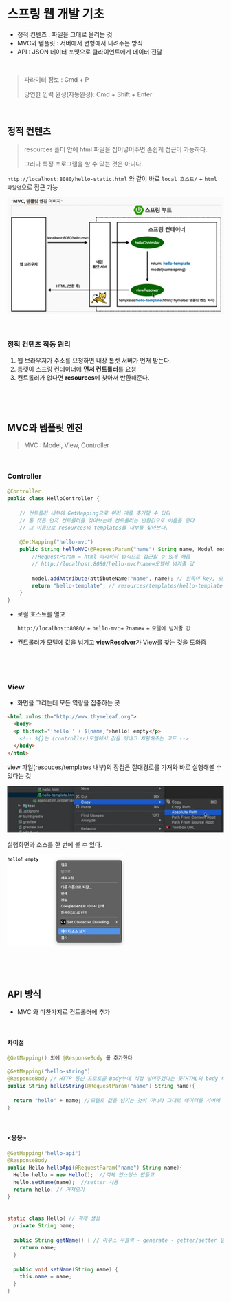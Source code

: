 # 스프링 웹 개발 기초

* 정적 컨텐츠 : 파일을 그대로 올리는 것
* MVC와 템플릿 : 서버에서 변형에서 내려주는 방식
* API : JSON 데이터 포맷으로 클라이언트에게 데이터 전달

​        

> 파라미터 정보 : Cmd + P
>
> 당연한 입력 완성(자동완성): Cmd + Shift + Enter

​         

## 정적 컨텐츠

> resources 폴더 안에 html 파일을 집어넣어주면 손쉽게 접근이 가능하다.
>
> 그러나 특정 프로그램을 할 수 있는 것은 아니다.

`http://localhost:8080/hello-static.html` 와 같이 바로 `local 호스트/` + `html 파일명`으로 접근 가능

<img src="spring_basic.assets/image-20220210154656983.png" alt="image-20220210154656983" style="zoom: 67%;" />

​          

### 정적 컨텐츠 작동 원리

1. 웹 브라우저가 주소를 요청하면 내장 톰켓 서버가 먼저 받는다.
2. 톰캣이 스프링 컨테이너에 **먼저 컨트롤러**를 요청
3. 컨트롤러가 없다면 **resources**에 찾아서 반환해준다.

​               

​              

## MVC와 템플릿 엔진

> MVC : Model, View, Controller

​             

### Controller

```java
@Controller
public class HelloController {

  	// 컨트롤러 내부에 GetMapping으로 여러 개를 추가할 수 있다
    // 톰 캣은 먼저 컨트롤러를 찾아보는데 컨트롤러는 반환값으로 이름을 준다
  	// 그 이름으로 resources의 templates를 내부를 찾아본다.
  
    @GetMapping("hello-mvc")
    public String helloMVC(@RequestParam("name") String name, Model model){
      	//RequestParam = html 파라미터 방식으로 접근할 수 있게 해줌
        // http://localhost:8080/hello-mvc?name=모델에 넘겨줄 값
      
        model.addAttribute(attibuteName:"name", name); // 왼쪽이 key, 오른쪽이 넘겨줄 값
        return "hello-template"; // resources/templates/hello-template 를 찾음
    }
}   
```

* 로컬 호스트를 열고

  `http://localhost:8080/` + `hello-mvc`+ `?name=` + `모델에 넘겨줄 값`

* 컨트롤러가 모델에 값을 넘기고 **viewResolver**가 View를 찾는 것을 도와줌

  ​    

  ​          

### View

*  화면을 그리는데 모든 역량을 집중하는 곳

```html
<html xmlns:th="http://www.thymeleaf.org">
  <body>
  <p th:text="'hello ' + ${name}">hello! empty</p>
    <!-- ${}는 (controller)모델에서 값을 꺼내고 치환해주는 코드 -->
  </body>
</html>
```

view 파일(resouces/templates 내부)의 장점은 절대경로를 가져와 바로 실행해볼 수 있다는 것

![image-20220210152616045](spring_basic.assets/image-20220210152616045.png) 

실행화면과 소스를 한 번에 볼 수 있다.

<img src="spring_basic.assets/image-20220210153135888.png" alt="image-20220210153135888" style="zoom:67%;" />

​           

​              

## API 방식

* MVC 와 마찬가지로 컨트롤러에 추가

​      

#### 차이점

```java
@GetMapping() 외에 @ResponseBody 를 추가한다
```

```java
@GetMapping("hello-string")
@ResponseBody // HTTP 통신 프로토콜 Body부에 직접 넣어주겠다는 뜻(HTML의 body 태그X)
public String helloString(@RequestParam("name") String name){
  
  return "hello" + name; //모델로 값을 넘기는 것이 아니라 그대로 데이터를 서버에 올려줌
}
```

​        

#### <응용>

```java
@GetMapping("hello-api")
@ResponseBody
public Hello helloApi(@RequestParam("name") String name){ 
  Hello hello = new Hello();  //객체 인스턴스 만들고
  hello.setName(name);  //setter 사용
  return hello; // 가져오기
}


static class Hello{ // 객체 생성
  private String name;

  public String getName() { // 마우스 우클릭 - generate - getter/setter 열기
    return name;
  }

  public void setName(String name) {
    this.name = name;
  }
}
```

